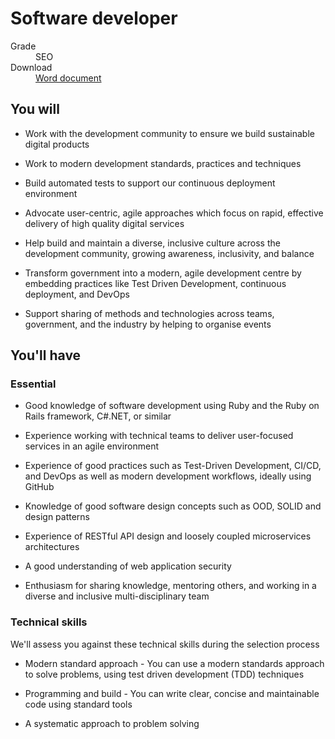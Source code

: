 # Software developer

<dl class="govuk-summary-list">
  <div class="govuk-summary-list__row">
    <dt class="govuk-summary-list__key">
      Grade
    </dt>
    <dd class="govuk-summary-list__value">
      SEO
    </dd>
  </div>
   <div class="govuk-summary-list__row" data-ignore="true">
    <dt class="govuk-summary-list__key">
      Download
    </dt>
    <dd class="govuk-summary-list__value">
      <a href="word">Word document</a>
    </dd>
  </div></dl>


## You will

* Work with the development community to ensure we build sustainable digital products

* Work to modern development standards, practices and techniques

* Build automated tests to support our continuous deployment environment

* Advocate user-centric, agile approaches which focus on rapid, effective delivery of high quality digital services

* Help build and maintain a diverse, inclusive culture across the development community, growing awareness, inclusivity, and balance

* Transform government into a modern, agile development centre by embedding practices like Test Driven Development, continuous deployment, and DevOps

* Support sharing of methods and technologies across teams, government, and the industry by helping to organise events

## You'll have

### Essential

* Good knowledge of software development using Ruby and the Ruby on Rails framework, C#.NET, or similar

* Experience working with technical teams to deliver user-focused services in an agile environment

* Experience of good practices such as Test-Driven Development, CI/CD, and DevOps as well as modern development workflows, ideally using GitHub

* Knowledge of good software design concepts such as OOD, SOLID and design patterns

* Experience of RESTful API design and loosely coupled microservices architectures

* A good understanding of web application security

* Enthusiasm for sharing knowledge, mentoring others, and working in a diverse and inclusive multi-disciplinary team

### Technical skills

We'll assess you against these technical skills during the selection process

* Modern standard approach - You can use a modern standards approach to solve problems, using test driven development (TDD) techniques

* Programming and build - You can write clear, concise and maintainable code using standard tools

* A systematic approach to problem solving